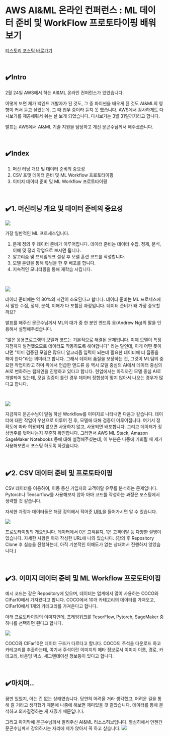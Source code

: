 # AWS AI&ML 온라인 컨퍼런스 : ML 데이터 준비 및 WorkFlow 프로토타이핑 배워보기

[티스토리 포스팅 바로가기](https://kyleeee.tistory.com/entry/AWS-AIML-온라인-컨퍼런스-ML-데이터-준비-및-WorkFlow-프로토타이핑-배워보기)

<br>




## ✔️Intro

2월 24일 AWS에서 하는 AI&ML 온라인 컨퍼런스가 있었습니다.

어떻게 보면 제가 백엔드 개발자가 된 것도, 그 중 파이썬을 배우게 된 것도 AI&ML의 영향이 커서 듣고 싶었는데, 그 때 업무 중이라 듣지 못 했습니다. AWS에서 감사하게도 다시보기를 제공해줘서 쉬는 날 보게 되었습니다. 다시보기는 3월 31일까지라고 합니다.

발표는 AWS에서 AI&ML 기술 지원을 담당하고 계신 문곤수님께서 해주셨습니다.

<br>

## ✔️Index

1. 머신 러닝 개요 및 데이터 준비의 중요성
2. CSV 포맷 데이터 준비 및 ML Workflow 프로토타이핑
3. 이미지 데이터 준비 및 ML Workflow 프로토타이핑

<br>

## ✔️1. 머신러닝 개요 및 데이터 준비의 중요성


![](https://img1.daumcdn.net/thumb/R1280x0/?scode=mtistory2&fname=https%3A%2F%2Fblog.kakaocdn.net%2Fdn%2Fb3IsXk%2FbtruE8VOPZN%2FbY4y8xFCjuBW65SBwHpdK0%2Fimg.png)

가장 일반적인 ML 프로세스입니다.

1. 문제 정의 후 데이터 준비가 이루어집니다. 데이터 준비는 데이터 수집, 정제, 분석, 이해 및 정리 작업으로 보시면 됩니다.
2. 알고리즘 및 프레임워크 설정 후 모델 훈련 코드를 작성합니다.
3. 모델 훈련을 통해 튜닝을 한 후 배포를 합니다.
4. 지속적인 모니터링을 통해 재학습 시킵니다.

<br>

![](https://img1.daumcdn.net/thumb/R1280x0/?scode=mtistory2&fname=https%3A%2F%2Fblog.kakaocdn.net%2Fdn%2FcT2PQ9%2FbtruK6iN2tl%2FKXFaSRuPbyKlbQcInQjxB0%2Fimg.png)

데이터 준비에는 약 80%의 시간이 소요된다고 합니다. 데이터 준비는 ML 프로세스에서 말한 수집, 정제, 분석, 이해가 다 포함된 과정입니다.
데이터 준비가 왜 가장 중요할까요?

발표를 해주신 문곤수님께서 ML의 대가 중 한 분인 앤드류 응(Andrew Ng)의 말을 인용해서 설명해주셨습니다.

"많은 응용프로그램의 모델과 코드는 기본적으로 해결된 문제입니다. 이제 모델이 특정 지점까지 발전했으므로 데이터도 작동하도록 해야합니다" 라는 말인데, 이게 어떤 뜻이냐면 "이미 검증된 모델은 많으니 알고리즘 입력이 되는데 필요한 데이터에 더 집중을 해야 한다"라는 의미라고 합니다. 그래서 데이터 품질을 보장하는 것, 그것이 ML팀의 중요한 작업이라고 하며 위에서 언급한 앤드류 응 역시 모델 중심의 AI에서 데이터 중심의 AI로 변화하는 캠페인을 진행하고 있다고 합니다. 현업에서는 아직까진 모델 중심 AI로 개발되어 있는데, 모델 검증이 틀린 경우 데이터 정합성이 맞지 않아서 나오는 경우가 많다고 합니다.

<br>

![](https://img1.daumcdn.net/thumb/R1280x0/?scode=mtistory2&fname=https%3A%2F%2Fblog.kakaocdn.net%2Fdn%2Fbbif2p%2FbtruLuqTfbp%2F74lQl4TsIKohsWdPdkEC70%2Fimg.png)

지금까지 문곤수님이 말씀 하신 Workflow를 이미지로 나타내면 다음과 같습니다.
데이터에 대한 작업이 우선으로 이루어 진 후, 모델에 대해 검증이 이루어집니다. 여기서 정확도에 따라 허용되지 않으면 사용하지 않고, 사용되면 배포합니다. 그리고 데이터가 정상범주를 벗어나는지 꾸준히 확인합니다. 그러면서 AWS ML Stack, Amazon SageMaker Notebooks 등에 대해 설명해주셨는데, 이 부분은 나중에 기회될 때 제가 사용해보면서 포스팅 하도록 하겠습니다.

<br>

## ✔️2. CSV 데이터 준비 및 프로토타이핑

CSV 데이터를 이용하여, 이동 통신 가입자의 고객이탈 유무를 분석하는 문제입니다. Pytorch나 Tensorflow를 사용해보지 않아 아마 코드를 작성하는 과정은 포스팅에서 생략할 것 같습니다.

자세한 과정과 데이터들은 해당 강의에서 적어준 [URL](https://github.com/gonsoomoon-ml/ml-data-prep-workshop)을 들어가시면 알 수 있습니다.

![](https://img1.daumcdn.net/thumb/R1280x0/?scode=mtistory2&fname=https%3A%2F%2Fblog.kakaocdn.net%2Fdn%2FdOKaTx%2FbtruLszOQ7H%2Fg0w2bZTIFK3pnp5FEyzCIK%2Fimg.png)



프로토타이핑의 개요입니다.
데이터에서 0은 고객유지, 1은 고객이탈 등 다양한 설명이 있습니다. 자세한 사항은 아까 작성한 URL에 나와 있습니다.
(강의 후 Repository Clone 후 실습을 진행하는데, 아직 기본적인 이해도가 없는 상태여서 진행하지 않았습니다.)

<br>

## ✔️3. 이미지 데이터 준비 및 ML Workflow 프로토타이핑

예시 코드는 같은 Repository에 있으며, 데이터는 업계에서 많이 사용하는 COCO와 CIFar10에서 가져왔다고 합니다. COCO에서 10개 카테고리의 데이터를 가져오고, CIFar10에서 1개의 카테고리를 가져온다고 합니다.

아래 프로토타이핑의 이미지인데, 프레임워크를 TesorFlow, Pytorch, SageMaker 중 하나를 선택하면 된다고 합니다.


![](https://img1.daumcdn.net/thumb/R1280x0/?scode=mtistory2&fname=https%3A%2F%2Fblog.kakaocdn.net%2Fdn%2FcaW3Lz%2FbtruHv5bpHD%2FktqNzVQVaPLzG6ck8f1SB1%2Fimg.png)

COCO와 CIFar10은 데이터 구조가 다르다고 합니다. COCO의 주석을 다운로드 하고 카테고리를 추출하는데, 여기서 주석이란 이미지의 메타 정보로서 이미지 이름, 경로, 카테고리, 바운딩 박스, 세그멘테이션 정보등이 있다고 합니다. 

<br>

## ✔️마치며..

꿈만 있었지, 아는 건 없는 상태였습니다. 당연히 어려울 거라 생각했고, 어려운 길을 통해 갈 거라고 생각했기 때문에 나중에 해보면 재미있을 것 같았습니다. 데이터를 통해 분석하고 의사결정하는 게 재밌기 때문입니다.

그리고 마지막에 문곤수님께서 알려주신 AI&ML 리소스허브입니다.
열심히해서 언젠간 문곤수님께서 강의하시는 자리에 제가 앉아서 꼭 하고 싶습니다.
![](https://img1.daumcdn.net/thumb/R1280x0/?scode=mtistory2&fname=https%3A%2F%2Fblog.kakaocdn.net%2Fdn%2F9EAMn%2FbtruDCYg5I0%2F25BsnYAPXCsbSzZK4ihPFk%2Fimg.png)
